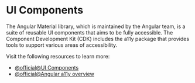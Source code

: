 # UI Components

The Angular Material library, which is maintained by the Angular team, is a suite of reusable UI components that aims to be fully accessible. The Component Development Kit (CDK) includes the a11y package that provides tools to support various areas of accessibility.

Visit the following resources to learn more:

- [@official@UI Components](https://angular.dev/best-practices/a11y#angular-ui-components)
- [@official@Angular a11y overview](https://material.angular.io/cdk/a11y/overview)